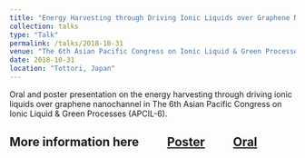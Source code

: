 ```yaml
---
title: "Energy Harvesting through Driving Ionic Liquids over Graphene Nanochannel"
collection: talks
type: "Talk"
permalink: /talks/2018-10-31
venue: "The 6th Asian Pacific Congress on Ionic Liquid & Green Processes (APCIL-6)"
date: 2018-10-31
location: "Tottori, Japan"
---
```


Oral and poster presentation on the energy harvesting through driving ionic liquids over graphene nanochannel in The 6th Asian Pacific Congress on Ionic Liquid & Green Processes (APCIL-6).<br>

## More information here &nbsp; &nbsp; &nbsp; &nbsp; &nbsp;[Poster](https://yongjiguan.github.io/files/2018-3.pdf) &nbsp; &nbsp; &nbsp; &nbsp; &nbsp;[Oral](https://yongjiguan.github.io/files/2018-3-Oral-Presentation.pdf)


